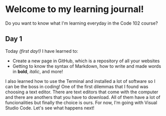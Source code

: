 # Welcome to my learning journal!
Do you want to know what I'm learning everyday in the Code 102 course?

## Day 1

Today _(first day!)_ I have learned to:
- Create a new page in GitHub, which is a repository of all your websites
- Getting to know the syntax of Markdown, how to write and made words in **bold**, *italic*, and more!

I also learned how to use the Terminal and installed a lot of software so I can be the boss in coding!
One of the first dilemmas that I found was choosing a text editor. There are text editors that come with the computer and there are anothers that you have to download. All of them have a lot of funcionalities but finally the choice is ours. For now, I'm going with Visual Studio Code. Let's see what happens next!
